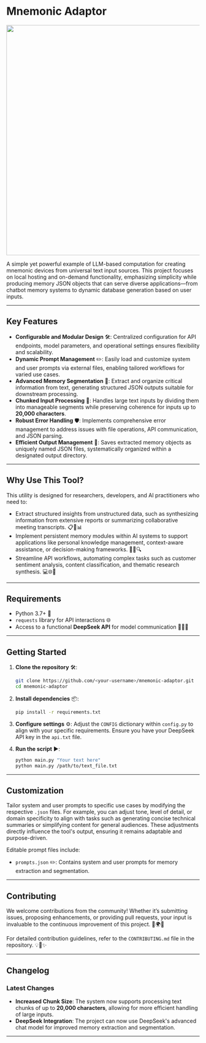 # **Mnemonic Adaptor**

<div align="center">

<img src="https://github.com/user-attachments/assets/b7252e05-a9ab-4474-ab3c-eb6a9227a725" width="600">

</div>

A simple yet powerful example of LLM-based computation for creating mnemonic devices from universal text input sources. This project focuses on local hosting and on-demand functionality, emphasizing simplicity while producing memory JSON objects that can serve diverse applications—from chatbot memory systems to dynamic database generation based on user inputs.

---

## **Key Features**

- **Configurable and Modular Design** 🛠️: Centralized configuration for API endpoints, model parameters, and operational settings ensures flexibility and scalability.
- **Dynamic Prompt Management** ✏️: Easily load and customize system and user prompts via external files, enabling tailored workflows for varied use cases.
- **Advanced Memory Segmentation** 🧠: Extract and organize critical information from text, generating structured JSON outputs suitable for downstream processing.
- **Chunked Input Processing** 🔄: Handles large text inputs by dividing them into manageable segments while preserving coherence for inputs up to **20,000 characters**.
- **Robust Error Handling** 🛡️: Implements comprehensive error management to address issues with file operations, API communication, and JSON parsing.
- **Efficient Output Management** 📁: Saves extracted memory objects as uniquely named JSON files, systematically organized within a designated output directory.

---

## **Why Use This Tool?**

This utility is designed for researchers, developers, and AI practitioners who need to:

- Extract structured insights from unstructured data, such as synthesizing information from extensive reports or summarizing collaborative meeting transcripts. 📋🧾📊
- Implement persistent memory modules within AI systems to support applications like personal knowledge management, context-aware assistance, or decision-making frameworks. 🧠🤖🔍
- Streamline API workflows, automating complex tasks such as customer sentiment analysis, content classification, and thematic research synthesis. 💻🌐🔧

---

## **Requirements**

- Python 3.7+ 🐍
- `requests` library for API interactions 🌐
- Access to a functional **DeepSeek API** for model communication 📡💾🔌

---

## **Getting Started**

1. **Clone the repository** 🛠️:

   ```bash
   git clone https://github.com/<your-username>/mnemonic-adaptor.git
   cd mnemonic-adaptor
   ```

2. **Install dependencies** 📦:

   ```bash
   pip install -r requirements.txt
   ```

3. **Configure settings** ⚙️:
   Adjust the `CONFIG` dictionary within `config.py` to align with your specific requirements. Ensure you have your DeepSeek API key in the `api.txt` file.

4. **Run the script** ▶️:

   ```bash
   python main.py "Your text here"
   python main.py /path/to/text_file.txt
   ```

---

## **Customization**

Tailor system and user prompts to specific use cases by modifying the respective `.json` files. For example, you can adjust tone, level of detail, or domain specificity to align with tasks such as generating concise technical summaries or simplifying content for general audiences. These adjustments directly influence the tool's output, ensuring it remains adaptable and purpose-driven.

Editable prompt files include:

- `prompts.json` ✏️: Contains system and user prompts for memory extraction and segmentation.

---

## **Contributing**

We welcome contributions from the community! Whether it’s submitting issues, proposing enhancements, or providing pull requests, your input is invaluable to the continuous improvement of this project. 🙌🌍🤝

For detailed contribution guidelines, refer to the `CONTRIBUTING.md` file in the repository. 💡🎉✨

---

## **Changelog**

### **Latest Changes**
- **Increased Chunk Size**: The system now supports processing text chunks of up to **20,000 characters**, allowing for more efficient handling of large inputs.
- **DeepSeek Integration**: The project can now use DeepSeek's advanced chat model for improved memory extraction and segmentation.

---


